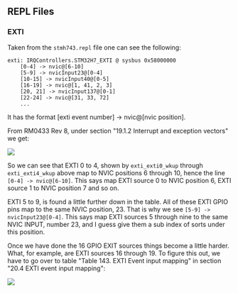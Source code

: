 ## REPL Files
### EXTI
Taken from the `stmh743.repl` file one can see the following:

```
exti: IRQControllers.STM32H7_EXTI @ sysbus 0x58000000
    [0-4] -> nvic@[6-10]
    [5-9] -> nvicInput23@[0-4]
    [10-15] -> nvicInput40@[0-5]
    [16-19] -> nvic@[1, 41, 2, 3]
    [20, 21] -> nvicInput137@[0-1]
    [22-24] -> nvic@[31, 33, 72]
    ...
```

It has the format \[exti event number\] -> nvic@\[nvic position\].

From RM0433 Rev 8, under section "19.1.2 Interrupt and exception vectors" we get:

![](##IMG_DIR##/stm32h7_exti_to_nvic_map.jpg)

So we can see that EXTI 0 to 4, shown by `exti_exti0_wkup` through `exti_exti4_wkup` above map to NVIC positions 6 through 10, hence the line `[0-4] -> nvic@[6-10]`. This says map EXTI source 0 to NVIC position 6,
EXTI source 1 to NVIC position 7 and so on.

EXTI 5 to 9, is found a little further down in the table. All of these EXTI GPIO pins map to the same NVIC position, 23. That is why we see `[5-9] -> nvicInput23@[0-4]`. This says map EXTI sources 5 through nine to the same NVIC INPUT, number 23, and I guess give them a sub index of sorts under this position.

Once we have done the 16 GPIO EXIT sources things become a little harder. What, for example, are EXTI sources 16 through 19. To figure this out, we have to go over to table "Table 143. EXTI Event input mapping" in section
"20.4 EXTI event input mapping":

![](##IMG_DIR##/stm32h7_exti_non_gpio_source_to_nvic_pos.jpg)